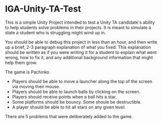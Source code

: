 # IGA-Unity-TA-Test

This is a simple Unity Project intended to test a Unity TA candidate's ability to help students solve problems in their projects. It is meant to simulate a state a student who is struggling might wind up in. 

You should be able to debug this project in less than an hour, and then write up a brief, 2-3 paragraph explanation of what you fixed. This explanation should be written as if you were writing it for a student to explain what went wrong, how to fix it, and any additional background information that might help them grow. 

The game is Pachinko. 

- Players should be able to move a launcher along the top of the screen via moving their mouse.
- Players should be able to launch balls by clicking on the screen. 
- Players should receive points when a ball hits a star.
- Some platforms should be bouncy. Some shoule be destructible.
- A player should be able to hit all stars on any given level.

There are 5 problems that were deliberately added to the game.
